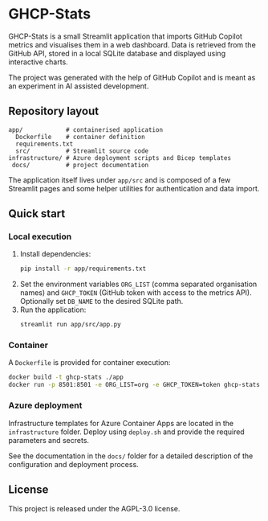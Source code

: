 # GHCP-Stats

GHCP-Stats is a small Streamlit application that imports GitHub Copilot metrics and visualises them in a web dashboard. Data is retrieved from the GitHub API, stored in a local SQLite database and displayed using interactive charts.

The project was generated with the help of GitHub Copilot and is meant as an experiment in AI assisted development.

## Repository layout

```
app/            # containerised application
  Dockerfile    # container definition
  requirements.txt
  src/          # Streamlit source code
infrastructure/ # Azure deployment scripts and Bicep templates
 docs/          # project documentation
```

The application itself lives under `app/src` and is composed of a few Streamlit pages and some helper utilities for authentication and data import.

## Quick start

### Local execution

1. Install dependencies:
   ```bash
   pip install -r app/requirements.txt
   ```
2. Set the environment variables `ORG_LIST` (comma separated organisation names) and `GHCP_TOKEN` (GitHub token with access to the metrics API). Optionally set `DB_NAME` to the desired SQLite path.
3. Run the application:
   ```bash
   streamlit run app/src/app.py
   ```

### Container

A `Dockerfile` is provided for container execution:

```bash
docker build -t ghcp-stats ./app
docker run -p 8501:8501 -e ORG_LIST=org -e GHCP_TOKEN=token ghcp-stats
```

### Azure deployment

Infrastructure templates for Azure Container Apps are located in the `infrastructure` folder. Deploy using `deploy.sh` and provide the required parameters and secrets.

See the documentation in the `docs/` folder for a detailed description of the configuration and deployment process.

## License

This project is released under the AGPL-3.0 license.
